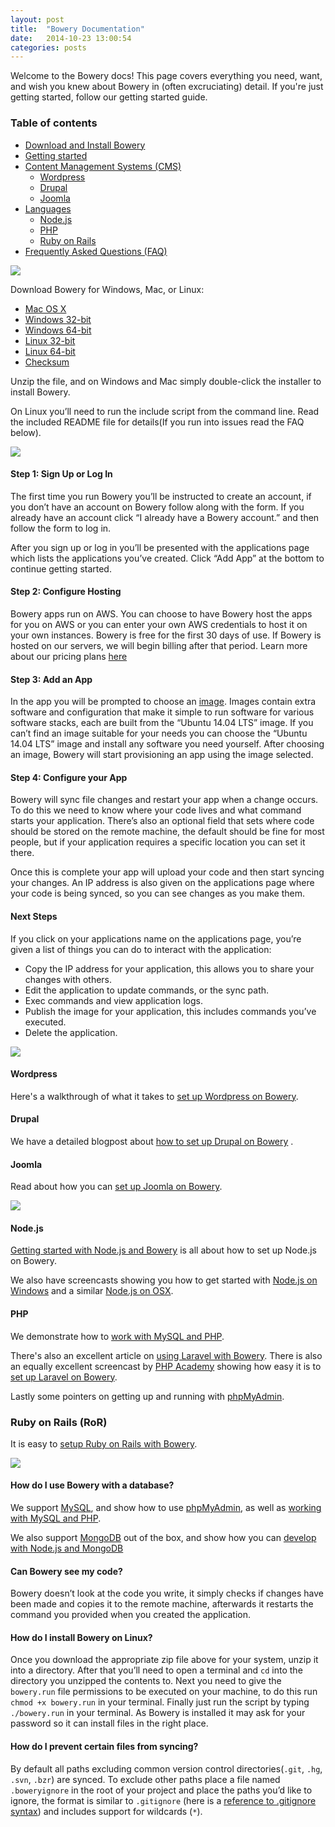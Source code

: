 ```yaml
---
layout: post
title:  "Bowery Documentation"
date:   2014-10-23 13:00:54
categories: posts
---
```


Welcome to the Bowery docs! This page covers everything you need, want, and wish you knew about Bowery in (often excruciating) detail. If you're just getting started, follow our getting started guide.

### Table of contents

* [Download and Install Bowery](#install)
* [Getting started](#getting-started)
* [Content Management Systems (CMS)](#content-management-systems-cms)
  * [Wordpress](#wordpress)
  * [Drupal](#drupal)
  * [Joomla](#joomla)
* [Languages](#languages)
  * [Node.js](#nodejs)
  * [PHP](#php)
  * [Ruby on Rails](#ruby-on-rails-ror)
* [Frequently Asked Questions (FAQ)](#frequently-asked-questions-faq)

[](#install)<img src="https://s3.amazonaws.com/bowery-blog/desktop/docs/download-header.png">

Download Bowery for Windows, Mac, or Linux:

- [Mac OS X](http://desktop.bowery.io/3.3.1_darwin_amd64.zip)
- [Windows 32-bit](http://desktop.bowery.io/3.3.1_windows_386.zip)
- [Windows 64-bit](http://desktop.bowery.io/3.3.1_windows_amd64.zip)
- [Linux 32-bit](http://desktop.bowery.io/3.3.1_linux_386.zip)
- [Linux 64-bit](http://desktop.bowery.io/3.3.1_linux_amd64.zip)
- [Checksum](http://desktop.bowery.io/3.3.1_SHA256SUMS)

Unzip the file, and on Windows and Mac simply double-click the installer to install Bowery.

On Linux you’ll need to run the include script from the command line. Read the included README file for details(If you run into issues read the FAQ below).

[](#getting-started)<img src="https://s3.amazonaws.com/bowery-blog/desktop/docs/getting-started-header.png">

#### Step 1: **Sign Up or Log In** 

The first time you run Bowery you’ll be instructed to create an account, if you don’t have an account on Bowery follow along with the form. If you already have an account click “I already have a Bowery account.” and then follow the form to log in.

After you sign up or log in you’ll be presented with the applications page which lists the applications you’ve created. Click “Add App” at the bottom to continue getting started.

#### Step 2: **Configure Hosting**

Bowery apps run on AWS. You can choose to have Bowery host the apps for you on AWS or you can enter your own AWS credentials to host it on your own instances. Bowery is free for the first 30 days of use. If Bowery is hosted on our servers, we will begin billing after that period. Learn more about our pricing plans [here](http://bowery.io/blog/posts/2014/10/28/bowery-pricing.html)

#### Step 3: **Add an App** 
	
In the app you will be prompted to choose an [image](http://bowery.io/images/). Images contain extra software and configuration that make it simple to run software for various software stacks, each are built from the “Ubuntu 14.04 LTS” image. If you can’t find an image suitable for your needs you can choose the “Ubuntu 14.04 LTS” image and install any software you need yourself. After choosing an image, Bowery will start provisioning an app using the image selected.

#### Step 4: **Configure your App**

Bowery will sync file changes and restart your app when a change occurs. To do this we need to know where your code lives and what command starts your application. There’s also an optional field that sets where code should be stored on the remote machine, the default should be fine for most people, but if your application requires a specific location you can set it there.

Once this is complete your app will upload your code and then start syncing your changes. An IP address is also given on the applications page where your code is being synced, so you can see changes as you make them.

#### Next Steps 

If you click on your applications name on the applications page, you’re given a list of things you can do to interact with the application:

* Copy the IP address for your application, this allows you to share your changes with others.
* Edit the application to update commands, or the sync path.
* Exec commands and view application logs.
* Publish the image for your application, this includes commands you’ve executed.
* Delete the application.

<!--<img src="http://bowery-blog.s3.amazonaws.com/desktop/docs/cms.png" id="content-management-systems-cms" />-->

[](#content-management-systems-cms)<img src="https://s3.amazonaws.com/bowery-blog/desktop/docs/cms-header.png">

#### Wordpress

Here's a walkthrough of what it takes to [set up Wordpress on Bowery](http://bowery.io/blog/posts/2014/10/21/getting-started-with-wordpress-and-bowery.html).

#### Drupal

We have a detailed blogpost about [how to set up Drupal on Bowery](http://bowery.io/blog/posts/2014/10/21/getting-started-with-drupal-and-bowery.html) .

#### Joomla 

Read about how you can [set up Joomla on Bowery](http://bowery.io/blog/posts/2014/10/21/powering-joomla-websites-with-bowery.html).

<!--<img src="http://bowery-blog.s3.amazonaws.com/desktop/docs/languages.png" id="languages" />-->

[](#languages)<img src="https://s3.amazonaws.com/bowery-blog/desktop/docs/languages-header.png">

#### Node.js

[Getting started with Node.js and Bowery](http://bowery.io/blog/posts/2014/10/21/getting-started-with-node-and-bowery.html) is all about how to set up Node.js on Bowery.

We also have screencasts showing you how to get started with [Node.js on Windows](https://www.youtube.com/watch?v=44gQc2fZOQg) and a similar [Node.js on OSX](https://www.youtube.com/watch?v=NWai4gy0EzE).

#### PHP

We demonstrate how to [work with MySQL and PHP](http://bowery.io/blog/posts/2014/12/04/working-with-mysql-and-php.html).

There's also an excellent article on [using Laravel with Bowery](http://bowery.io/blog/posts/2014/10/31/laravel-development-with-bowery.html). There is also an equally excellent screencast by [PHP Academy](http://phpacademy.org/) showing how easy it is to [set up Laravel on Bowery](https://www.youtube.com/watch?v=f131IP6V3Sw).

Lastly some pointers on getting up and running with [phpMyAdmin](http://bowery.io/blog/posts/2014/12/01/phpmyadmin-support.html).

### Ruby on Rails (RoR)

It is easy to [setup Ruby on Rails with Bowery](http://bowery.io/blog/posts/2014/10/24/getting-started-with-rails.html).

[](#frequently-asked-questions-faq)<img src="https://s3.amazonaws.com/bowery-blog/desktop/docs/FAQ-header.png">

#### How do I use Bowery with a database?

We support [MySQL](http://dev.mysql.org), and show how to use [phpMyAdmin](http://bowery.io/blog/posts/2014/12/01/phpmyadmin-support.html), as well as [working with MySQL and PHP](http://bowery.io/blog/posts/2014/12/04/working-with-mysql-and-php.html).

We also support [MongoDB](http://mongodb.org) out of the box, and show how you can [develop with Node.js and MongoDB](http://bowery.io/blog/posts/2014/11/12/node-and-mongodb-development-with-bowery.html)

#### Can Bowery see my code?

Bowery doesn’t look at the code you write, it simply checks if changes have been made and copies it to the remote machine, afterwards it restarts the command you provided when you created the application.

#### How do I install Bowery on Linux?

Once you download the appropriate zip file above for your system, unzip it into a directory. After that you’ll need to open a terminal and `cd` into the directory you unzipped the contents to. Next you need to give the `bowery.run` file permissions to be executed on your machine, to do this run `chmod +x bowery.run` in your terminal. Finally just run the script by typing `./bowery.run` in your terminal. As Bowery is installed it may ask for your password so it can install files in the right place.

#### How do I prevent certain files from syncing?

By default all paths excluding common version control directories(`.git`, `.hg`, `.svn`, `.bzr`) are synced. To exclude other paths place a file named `.boweryignore` in the root of your project and place the paths you’d like to ignore, the format is similar to `.gitignore` (here is a [reference to .gitignore syntax](http://git-scm.com/docs/gitignore)) and includes support for wildcards (`*`).